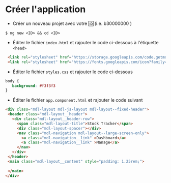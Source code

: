 # Créer l'application

* Créer un nouveau projet avec votre :id: (i.e. b30000000 )

 ``` 
 $ ng new <ID> && cd <ID>
 ```
 
 * Éditer le fichier `index.html` et rajouter le code ci-dessous à l'étiquette `<head>`
 
 ```html 
  <link rel="stylesheet" href="https://storage.googleapis.com/code.getmdl.io/1.0.1/material.indigo-orange.min.css">
  <link rel="stylesheet" href="https://fonts.googleapis.com/icon?family=Material+Icons">
 ```
 
 * Éditer le fichier `styles.css` et rajouter le code ci-dessous 
 
 ```css
 body {
    background: #f3f3f3
 }
 ```
 
 * Éditer le fichier `app.component.html` et rajouter le code suivant
 
 ```html 
 <div class="mdl-layout mdl-js-layout mdl-layout--fixed-header">
  <header class="mdl-layout__header">
    <div class="mdl-layout__header-row">
      <span class="mdl-layout-title">Stock Tracker</span>
      <div class="mdl-layout-spacer"></div>
      <nav class="mdl-navigation mdl-layout--large-screen-only">
        <a class="mdl-navigation__link" >Dashboard</a>
        <a class="mdl-navigation__link" >Manage</a>        
      </nav>
    </div>
  </header>
  <main class="mdl-layout__content" style="padding: 1.25rem;">
   
  </main>
</div>
``` 

